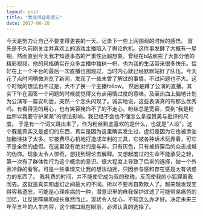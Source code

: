 ```yaml
---
layout: post
title: "我变得容易遗忘"
date: 2017-08-28
---
```

今天是努力让自己不要变得更丧的一天。记录下一些上网围观的时候的感悟。
首先是不久前刚关注并喜欢上的游戏主播陷入了舆论危机。这件事发酵了大概有一星期，然而直到今天我才知道事态的严重性远超想象。曾经在b站刷完了大部分他的精彩视频，他的风格确实在众多主播中独树一帜，也为我的生活带来很多快乐。恰好在上一个平台的最后一次直播也围观过，当时内心就已经默默站好了队伍。今天花了点时间稍微浏览了新闻，发现了一些未曾了解过的事情，不过问题也不大。这个时候的想法也不过是，大不了换一个主播follow。
然后是蹲了公演的直播。其实下午在回答一个问题的时候就觉得又有点用情过度的意味。及至热血上脑地计划为公演写一篇安利后，突然一个念头闪现了。诚实地说，这些表演真的有那么优秀吗。有看得见的用心，也有笑容掩饰不了的不走心。粉丝总是宽容，受到“我是粉丝所以我要守护某某”的想法影响，我已经不会也不懂怎么拿捏赞美与批评的尺度。
于是有一个词又跳出来了，作为粉丝到底喜欢的是什么，也就是“人设”。这个既是真实又是虚幻的东西，真实是因为这里确实发生过，虚幻是因为它也被添油加醋涂抹了太多。它被费尽心机地打造成牟利的工具，它被各种话术玩弄着，可它不是全然的虚假。在这里没有绝对的是与非，只有灰色，只有被拆穿后的众志成城的伪饰。现象太令人惊奇，想找到理论去解释。又想起度过的生命不能承受之轻，第一次有了群体性行为这个概念的意识。很大程度上导致了后来的选择，做一个外表冷静的看客。可是一些事情又让我的想法动摇，只因参与感和存在感是太有诱惑力的东西了。
我耗费的时间，并不能使它成为我的玫瑰，反而使我的小狐狸离我而去。这就是真实和虚幻之间最大的不同。所以不要再自欺欺人了。越来越发现变得容易遗忘，可能是心理疾病的一种，潜意识里的自我保护过滤了可能带来痛苦的回忆，让反思阵痛和成长戛然而止。现状令人忧心，不知怎么办才好。决定未来三年至五年的人生内容，这个端口就在眼前，必须认真的选择了。
